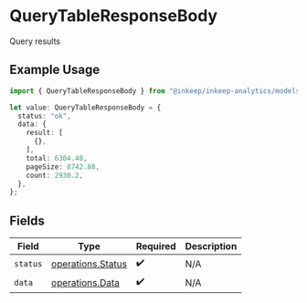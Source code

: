 # QueryTableResponseBody

Query results

## Example Usage

```typescript
import { QueryTableResponseBody } from "@inkeep/inkeep-analytics/models/operations";

let value: QueryTableResponseBody = {
  status: "ok",
  data: {
    result: [
      {},
    ],
    total: 6304.48,
    pageSize: 8742.88,
    count: 2930.2,
  },
};
```

## Fields

| Field                                                  | Type                                                   | Required                                               | Description                                            |
| ------------------------------------------------------ | ------------------------------------------------------ | ------------------------------------------------------ | ------------------------------------------------------ |
| `status`                                               | [operations.Status](../../models/operations/status.md) | :heavy_check_mark:                                     | N/A                                                    |
| `data`                                                 | [operations.Data](../../models/operations/data.md)     | :heavy_check_mark:                                     | N/A                                                    |